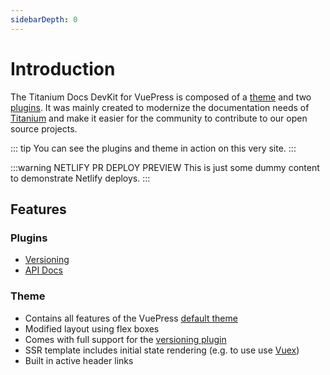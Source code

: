 ```yaml
---
sidebarDepth: 0
---
```


# Introduction

The Titanium Docs DevKit for VuePress is composed of a [theme](../theme/README.md) and two [plugins](../plugins/README.md). It was mainly created to modernize the documentation needs of [Titanium](https://github.com/appcelerator/titanium_mobile) and make it easier for the community to contribute to our open source projects.

::: tip
You can see the plugins and theme in action on this very site.
:::

:::warning NETLIFY PR DEPLOY PREVIEW
This is just some dummy content to demonstrate Netlify deploys.
:::

## Features

### Plugins

- [Versioning](./versioning.md)
- [API Docs](./api-docs.md)

### Theme

- Contains all features of the VuePress [default theme](https://v1.vuepress.vuejs.org/theme/default-theme-config.html)
- Modified layout using flex boxes
- Comes with full support for the [versioning plugin](./versioning.md)
- SSR template includes initial state rendering (e.g. to use use [Vuex](https://vuex.vuejs.org/))
- Built in active header links
